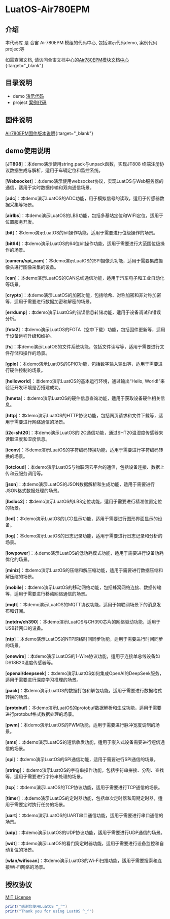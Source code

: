 # LuatOS-Air780EPM

## 介绍

本代码库 是 合宙 Air780EPM 模组的代码中心, 包括演示代码demo, 案例代码project等

如需查阅文档, 请访问合宙文档中心的[Air780EPM模块文档中心](https://docs.openluat.com/air780epm/){:target="_blank"}

## 目录说明

* demo  [演示代码](demo/)
* project  [案例代码](project/)

## 固件说明

[Air780EPM固件版本说明](https://docs.openluat.com/air780epm/luatos/firmware/version/){:target="_blank"}

## demo使用说明

[**JT808**]：本demo演示使用string.pack与unpack函数，实现JT808 终端注册协议数据生成与解析，适用于车辆定位和监控系统。

[**Websocket**]：本demo演示使用websocket协议，实现LuatOS与Web服务器的通信，适用于实时数据传输和双向通信场景。

[**adc**]：本demo演示LuatOS的ADC功能，用于模拟信号的读取，适用于传感器数据采集等场景。

[**airlbs**]：本demo演示LuatOS的LBS功能，包括多基站定位和WIFI定位，适用于位置服务开发。

[**bit**]：本demo演示LuatOS的bit操作功能，适用于需要进行位级操作的场景。

[**bit64**]：本demo演示LuatOS的64位bit操作功能，适用于需要进行大范围位级操作的场景。

[**camera/spi_cam**]：本demo演示LuatOS的SPI摄像头功能，适用于需要集成摄像头进行图像采集的设备。

[**can**]：本demo演示LuatOS的CAN总线通信功能，适用于汽车电子和工业自动化等场景。

[**crypto**]：本demo演示LuatOS的加密功能，包括哈希、对称加密和非对称加密等，适用于需要进行数据加密和解密的场景。

[**errdump**]：本demo演示LuatOS的错误信息转储功能，适用于设备调试和错误分析。

[**fota2**]：本demo演示LuatOS的FOTA（空中下载）功能，包括固件更新等，适用于设备远程升级和维护。

[**fs**]：本demo演示LuatOS的文件系统功能，包括文件读写等，适用于需要进行文件存储和操作的场景。

[**gpio**]：本demo演示LuatOS的GPIO功能，包括数字输入输出等，适用于需要进行硬件控制的场景。

[**helloworld**]：本demo演示LuatOS的基本运行环境，通过输出“Hello, World!”来验证开发环境是否搭建成功。

[**hmeta**]：本demo演示LuatOS的硬件信息查询功能，适用于获取设备硬件相关信息。

[**http**]：本demo演示LuatOS的HTTP协议功能，包括网页请求和文件下载等，适用于需要进行网络通信的场景。

[**i2c-sht20**]：本demo演示LuatOS的I2C通信功能，通过SHT20温湿度传感器来读取温度和湿度信息。

[**iconv**]：本demo演示LuatOS的字符编码转换功能，适用于需要进行字符编码转换的场景。

[**iotcloud**]：本demo演示LuatOS与物联网云平台的通信，包括设备连接、数据上传和云服务调用等。

[**json**]：本demo演示LuatOS的JSON数据解析和生成功能，适用于需要进行JSON格式数据处理的场景。

[**lbsloc2**]：本demo演示LuatOS的LBS定位功能，适用于需要进行精准位置定位的场景。

[**lcd**]：本demo演示LuatOS的LCD显示功能，适用于需要进行图形界面显示的设备。

[**log**]：本demo演示LuatOS的日志记录功能，适用于需要进行日志记录和分析的场景。

[**lowpower**]：本demo演示LuatOS的低功耗模式功能，适用于需要进行设备功耗优化的场景。

[**miniz**]：本demo演示LuatOS的压缩和解压缩功能，适用于需要进行数据压缩和解压缩的场景。

[**mobile**]：本demo演示LuatOS的移动网络功能，包括蜂窝网络连接、数据传输等，适用于需要进行移动网络通信的场景。

[**mqtt**]：本demo演示LuatOS的MQTT协议功能，适用于物联网场景下的消息发布和订阅。

[**netdrv/ch390**]：本demo演示LuatOS与CH390芯片的网络驱动功能，适用于USB转网口的设备。

[**ntp**]：本demo演示LuatOS的NTP网络时间同步功能，适用于需要进行时间同步的场景。

[**onewire**]：本demo演示LuatOS的1-Wire协议功能，适用于连接单总线设备如DS18B20温度传感器等。

[**openai/deepseek**]：本demo演示LuatOS如何集成OpenAI的DeepSeek服务，适用于需要进行深度学习推理的场景。

[**pack**]：本demo演示LuatOS的数据打包和解包功能，适用于需要进行数据格式转换的场景。

[**protobuf**]：本demo演示LuatOS的protobuf数据解析和生成功能，适用于需要进行protobuf格式数据处理的场景。

[**pwm**]：本demo演示LuatOS的PWM功能，适用于需要进行脉冲宽度调制的场景。

[**sms**]：本demo演示LuatOS的短信收发功能，适用于嵌入式设备需要进行短信通信的场景。

[**spi**]：本demo演示LuatOS的SPI通信功能，适用于需要进行SPI通信的场景。

[**string**]：本demo演示LuatOS的字符串操作功能，包括字符串拼接、分割、查找等，适用于需要进行字符串处理的场景。

[**tcp**]：本demo演示LuatOS的TCP协议功能，适用于需要进行TCP通信的场景。

[**timer**]：本demo演示LuatOS的定时器功能，包括单次定时器和周期定时器，适用于需要定时执行任务的场景。

[**uart**]：本demo演示LuatOS的UART串口通信功能，适用于需要进行串口通信的场景。

[**udp**]：本demo演示LuatOS的UDP协议功能，适用于需要进行UDP通信的场景。

[**wdt**]：本demo演示LuatOS的看门狗定时器功能，适用于需要进行设备监控和自动复位的场景。

[**wlan/wifiscan**]：本demo演示LuatOS的Wi-Fi扫描功能，适用于需要搜索和连接Wi-Fi网络的场景。

## 授权协议

[MIT License](LICENSE)

```lua
print("感谢您使用LuatOS ^_^")
print("Thank you for using LuatOS ^_^")
```


